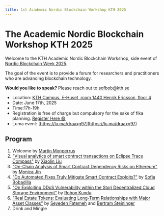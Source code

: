 ```yaml
---
title: 1st Academic Nordic Blockchain Workshop KTH 2025
---
```


<meta name="og:description" content="KTH hosts the Academic Nordic Blockchain Workshop side event for Nordic Blockchain Week. Check out our link to know more!">
<meta property="og:url" content="https://chains.proj.kth.se/academic-nordic-blockchain-workshop-1">
<meta property="og:image" content="https://avatars.githubusercontent.com/u/104410944?s=200&v=4">

# The Academic Nordic Blockchain Workshop KTH 2025

Welcome to the KTH Academic Nordic Blockchain Workshop, side event of [Nordic Blockchain Week 2025](https://www.nordicblockchain.com/conference-2025).

The goal of the event is to provide a forum for researchers and practitioners who are advancing blockchain technology. 


**Would you like to speak?** Please reach out to sofbob@kth.se

* Location: [KTH Campus, E-Huset, room 1440 Henrik Ericsson, floor 4](https://www.kth.se/places/room/id/e6d61e30-d6c4-48e4-b6d4-4ee5ed784ff5)
* Date: June 17th, 2025
* Time:17h-19h
* Registration is free of charge but compulsory for the sake of fika planning. [Register Here 😄]( https://www.kth.se/form/683044a7abf5039dd6c4c525)
* Luma event: [https://lu.ma/draaxg97](https://lu.ma/draaxg97)

## Program

1. Welcome by [Martin Monperrus](https://www.monperrus.net/martin/)
2. ["Visual analytics of smart contract transactions on Eclipse Trace Compass"](https://conf.researchr.org/details/saner-2025/saner-2025-tool-demo-track/4/ContractViz-Extending-Eclipse-Trace-Compass-for-Smart-Contract-Transaction-Analysis) by [Xiaolin Liu](https://www.kth.se/profile/xiaolinl) 
3. ["On-Chain Analysis of Smart Contract Dependency Risks on Ethereum"](https://arxiv.org/abs/2503.19548) by [Monica Jin](https://www.kth.se/profile/mjin?l=en)
4. ["Do Automated Fixes Truly Mitigate Smart Contract Exploits?"](https://arxiv.org/abs/2501.04600) by [Sofia Bobadilla](https://www.kth.se/profile/sofbob?l=en)
5. ["On Exploiting DDoS Vulnerability within the Storj Decentralized Cloud Storage Environment"]( https://ieeexplore.ieee.org/abstract/document/10476188) by [Rohon Kundu](https://www.linkedin.com/in/rohon-kundu-94507915b/)
6. ["Real Estate Tokens: Evaluating Long-Term Relationships with Major Asset Classes"](https://papers.ssrn.com/sol3/papers.cfm?abstract_id=5208400) by [Seyedeh Fatemeh](https://www.kth.se/profile/mottagh) and [Bertram Steininger](https://www.kth.se/profile/bertrams)
7. Drink and Mingle
